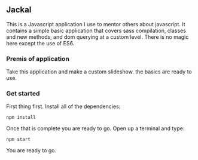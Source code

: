 ## Jackal

This is a Javascript application I use to mentor others about javascript.
It contains a simple basic application that covers sass compilation, classes and new methods,
and dom querying at a custom level.  There is no magic here except the use of ES6.

### Premis of application
Take this application and make a custom slideshow. the basics are ready to use.

### Get started
First thing first. Install all of the dependencies:
```
npm install
```

Once that is complete you are ready to go. Open up a terminal and type:
```
npm start
```


You are ready to go.